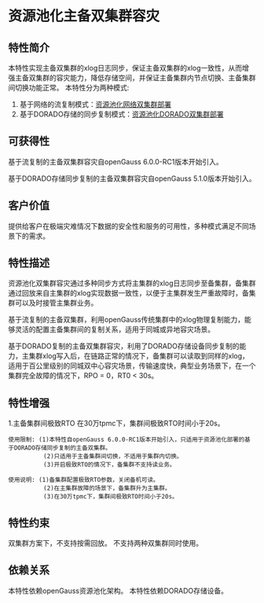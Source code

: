 # 资源池化主备双集群容灾

## 特性简介

本特性实现主备双集群的xlog日志同步，保证主备双集群的xlog一致性，从而增强主备双集群的容灾能力，降低存储空间，并保证主备集群内节点切换、主备集群间切换功能正常。
本特性分为两种模式:
1. 基于网络的流复制模式：[资源池化网络双集群部署](../DatabaseAdministrationGuide/资源池化网络双集群部署.md)
2. 基于DORADO存储的同步复制模式：[资源池化DORADO双集群部署](../DatabaseAdministrationGuide/资源池化DORADO双集群部署.md)

## 可获得性

基于流复制的主备双集群容灾自openGauss 6.0.0-RC1版本开始引入。

基于DORADO存储同步复制的主备双集群容灾自openGauss 5.1.0版本开始引入。

## 客户价值

提供给客户在极端灾难情况下数据的安全性和服务的可用性，多种模式满足不同场景下的需求。

## 特性描述

资源池化双集群容灾通过多种同步方式将主集群的xlog日志同步至备集群，备集群通过回放来自主集群的xlog实现数据一致性，以便于主集群发生严重故障时，备集群可以及时接管主集群业务。

基于流复制的主备双集群，利用openGauss传统集群中的xlog物理复制能力，能够灵活的配置主备集群间的复制关系，适用于同城或异地容灾场景。

基于DORADO复制的主备双集群容灾，利用了DORADO存储设备同步复制的能力，主集群xlog写入后，在链路正常的情况下，备集群可以读取到同样的xlog，适用于百公里级别的同城双中心容灾场景，传输速度快，典型业务场景下，在一个集群完全故障的情况下，RPO = 0，RT0 < 30s。

## 特性增强

1.主备集群间极致RTO
    在30万tpmc下，集群间极致RTO时间小于20s。
    
    使用限制: (1)本特性自openGauss 6.0.0-RC1版本开始引入，只适用于资源池化部署的基于DORADO存储同步复制的主备双集群。
              (2)只适用于主备集群间切换，不适用于集群内切换。
              (3)开启极致RTO的情况下，备集群不支持读业务。
    
    使用说明: (1)备集群配置极致RTO参数，关闭备机可读。
              (2)在主集群故障的场景下，备集群升为主集群。
              (3)在30万tpmc下，集群间极致RTO时间小于20s。

## 特性约束

双集群方案下，不支持按需回放。
不支持两种双集群同时使用。

## 依赖关系

本特性依赖openGauss资源池化架构。
本特性依赖DORADO存储设备。



